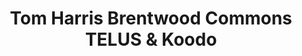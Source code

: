 ---
title: "Tom Harris Brentwood Commons TELUS & Koodo"
url: /lloydminster/tom-harris-brentwood-commons-telus-und-koodo/
shop: Handy
---